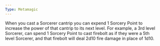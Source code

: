 ```yaml
---
Type: Metamagic
---
```

When you cast a Sorcerer cantrip you can expend 1 Sorcery Point to increase the power of that cantrip to its next level. For example, a 3rd level Sorcerer, can spend 1 Sorcery Point to cast firebolt as if they were a 5th level Sorcerer, and that firebolt will deal 2d10 fire damage in place of 1d10.